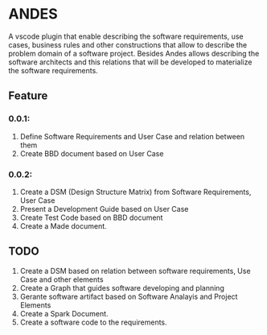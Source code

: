 # ANDES
A vscode plugin that enable describing the software requirements, use cases, business rules and other constructions that allow to describe the problem domain of a software project. Besides Andes allows describing the software architects and this relations that will be developed to materialize the software requirements. 

## Feature

### 0.0.1: 
1. Define Software Requirements and User Case and relation between them
2. Create BBD document based on User Case

### 0.0.2: 
1. Create a DSM (Design Structure Matrix) from Software Requirements, User Case
2. Present a Development Guide based on User Case
3. Create Test Code based on BBD document
4. Create a Made document.

## TODO

1. Create a DSM based on relation between software requirements, Use Case and other elements
2. Create a Graph that guides software developing and planning
3. Gerante software artifact based on Software Analayis and Project Elements
5. Create a Spark Document.
6. Create a software code to the requirements.